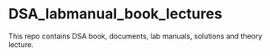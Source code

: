 # DSA_labmanual_book_lectures
This repo contains DSA book, documents, lab manuals, solutions and theory lecture. 
